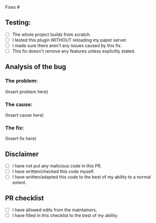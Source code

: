 Fixes #

## Testing:

- [ ] The whole project builds from scratch.
- [ ] I tested this plugin WITHOUT reloading my paper server.
- [ ] I made sure there aren't any issues caused by this fix.
- [ ] This fix doesn't remove any features unless explicitly stated.

## Analysis of the bug

### The problem:

(Insert problem here)

### The cause:

(Insert cause here)

### The fix:

(Insert fix here)

## Disclaimer

- [ ] I have not put any malicious code in this PR.
- [ ] I have written/checked this code myself.
- [ ] I have written/adapted this code to the best of my ability to a normal extent.

## PR checklist

- [ ] I have allowed edits from the maintainers.
- [ ] I have filled in this checklist to the best of my ability.
